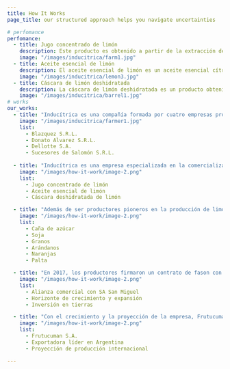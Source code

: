 ```yaml
---
title: How It Works
page_title: our structured approach helps you navigate uncertainties

# perfomance
perfomance:
  - title: Jugo concentrado de limón
    description: Este producto es obtenido a partir de la extracción del jugo de limón, mediante un proceso de evaporación del agua que contiene el jugo, hasta obtener un producto con un contenido de sólidos solubles de 400 gramos por litro.
    image: "/images/inducitrica/farm1.jpg"
  - title: Aceite esencial de limón
    description: El aceite esencial de limón es un aceite esencial cítrico obtenido de la cáscara de limón (Citrus limon). El aceite esencial de limón es un líquido amarillo pálido, con un aroma característico a limón.
    image: "/images/inducitrica/lemon3.jpg"
  - title: Cáscara de limón deshidratada
    description: La cáscara de limón deshidratada es un producto obtenido a partir de la cáscara de limón, mediante un proceso de deshidratación que permite conservar las propiedades organolépticas del limón.
    image: "/images/inducitrica/barrel1.jpg"
# works
our_works:
  - title: "Inducítrica es una compañía formada por cuatro empresas productoras de limón, ubicadas en el sur de la provincia de Tucumán, con más de 20 años de experiencia en el sector citrícola."
    image: "/images/inducitrica/farmer1.jpg"
    list:
      - Blazquez S.R.L.
      - Donato Alvarez S.R.L.
      - Dellotte S.A.
      - Sucesores de Salomón S.R.L.
  
  - title: "Inducítrica es una empresa especializada en la comercialización de productos industriales derivados del limón, los cuales pueden elaborarse tanto en su versión convencional como orgánica."
    image: "/images/how-it-work/image-2.png"
    list:
      - Jugo concentrado de limón
      - Aceite esencial de limón
      - Cáscara deshidratada de limón

  - title: "Además de ser productores pioneros en la producción de limón en el sur de la provincia, Inducítrica desarrolla otras actividades agrícolas como caña de azúcar, soja, granos, arándanos, naranjas, palta, entre otras."
    image: "/images/how-it-work/image-2.png"
    list:
      - Caña de azúcar
      - Soja
      - Granos
      - Arándanos
      - Naranjas
      - Palta

  - title: "En 2017, los productores firmaron un contrato de fason con la empresa citrícola más grande de Argentina, SA San Miguel, asegurando una alianza comercial estratégica de largo plazo."
    image: "/images/how-it-work/image-2.png"
    list:
      - Alianza comercial con SA San Miguel
      - Horizonte de crecimiento y expansión
      - Inversión en tierras

  - title: "Con el crecimiento y la proyección de la empresa, Frutucuman S.A. se ha consolidado como la exportadora más importante de frutas de Argentina, con planes de expansión y una gran proyección en la producción."
    image: "/images/how-it-work/image-2.png"
    list:
      - Frutucuman S.A.
      - Exportadora líder en Argentina
      - Proyección de producción internacional

---
```

